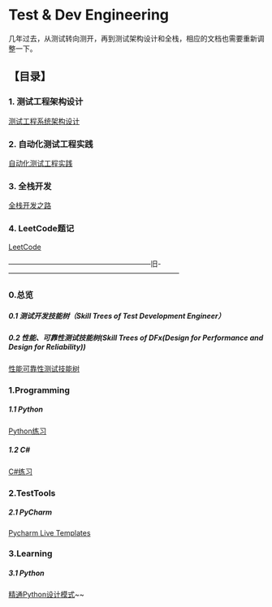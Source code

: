# Test & Dev Engineering

几年过去，从测试转向测开，再到测试架构设计和全栈，相应的文档也需要重新调整一下。

## 【目录】

### 1. 测试工程架构设计

[测试工程系统架构设计](https://github.com/Vancheung/TestEngineering/tree/master/Architecture)


### 2. 自动化测试工程实践

[自动化测试工程实践](https://github.com/Vancheung/TestEngineering/tree/master/TestProject)


### 3. 全栈开发

[全栈开发之路](https://github.com/Vancheung/TestEngineering/tree/master/FullStack)


### 4. LeetCode题记

[LeetCode](https://github.com/Vancheung/TestEngineering/tree/master/LeetCode)


————————————————————旧-————————————————————————

### 0.总览

##### 0.1 测试开发技能树（Skill Trees of Test Development Engineer）

##### 0.2 性能、可靠性测试技能树(Skill Trees of DFx(Design for Performance and Design for Reliability))
[性能可靠性测试技能树](https://github.com/Vancheung/TestEngineering/blob/master/_0_Catalog/_0_2_%E6%80%A7%E8%83%BD%E5%8F%AF%E9%9D%A0%E6%80%A7%E6%B5%8B%E8%AF%95.xmind
)

### 1.Programming

##### 1.1 Python
[Python练习](https://github.com/Vancheung/TestEngineering/tree/master/_1_Programming/Python)

##### 1.2 C#
[C#练习](https://github.com/Vancheung/TestEngineering/tree/master/_1_Programming/CSharp)


### 2.TestTools

##### 2.1 PyCharm
[Pycharm Live Templates](https://github.com/Vancheung/TestEngineering/tree/master/_2_TestTools/_01_Pycharm/PycharmLiveTemplates)


### 3.Learning

##### 3.1 Python
[精通Python设计模式](https://github.com/Vancheung/TestEngineering/blob/master/_3_Learning/_01_Python/%E7%B2%BE%E9%80%9APython%E8%AE%BE%E8%AE%A1%E6%A8%A1%E5%BC%8F.md)~~
